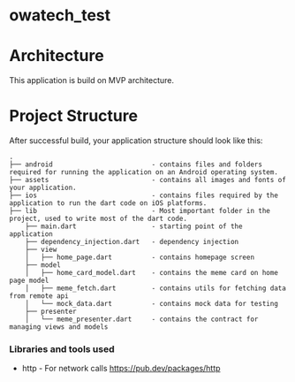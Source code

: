 # owatech_test

# Architecture
This application is build on MVP architecture.

# Project Structure

After successful build, your application structure should look like this:

```
.
├── android                         - contains files and folders required for running the application on an Android operating system.
├── assets                          - contains all images and fonts of your application.
├── ios                             - contains files required by the application to run the dart code on iOS platforms.
├── lib                             - Most important folder in the project, used to write most of the dart code.
    ├── main.dart                   - starting point of the application
    ├── dependency_injection.dart   - dependency injection
    ├── view
    │   ├── home_page.dart          - contains homepage screen 
    ├── model
    │   ├── home_card_model.dart    - contains the meme card on home page model 
    │   ├── meme_fetch.dart         - contains utils for fetching data from remote api 
    │   └── mock_data.dart          - contains mock data for testing
    ├── presenter                   
    │   └── meme_presenter.dart     - contains the contract for managing views and models
```
### Libraries and tools used

- http - For network calls
https://pub.dev/packages/http